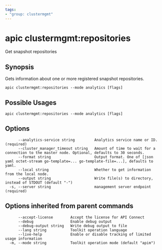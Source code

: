 ```yaml
---
tags:
- "group: clustermgmt"
---
```

# apic clustermgmt:repositories

Get snapshot repositories

## Synopsis

Gets information about one or more registered snapshot repositories.

```
apic clustermgmt:repositories --mode analytics [flags]
```

## Possible Usages

```
apic clustermgmt:repositories --mode analytics [flags]
```

## Options

```
      --analytics-service string         Analytics service name or ID. (required)
      --cluster_manager_timeout string   Amount of time to wait for a connection to the master node. Optional, defaults to 30 seconds.
      --format string                    Output format. One of [json yaml octet-stream go-template=... go-template-file=...], defaults to yaml.
      --local string                     Whether to get information from the local node.
      --output string                    Write file(s) to directory, instead of STDOUT (default "-")
  -s, --server string                    management server endpoint (required)
```

## Options inherited from parent commands

```
      --accept-license        Accept the license for API Connect
      --debug                 Enable debug output
      --debug-output string   Write debug output to file
      --lang string           Toolkit operation language
      --live-help             Enable or disable tracking of limited usage information
  -m, --mode string           Toolkit operation mode (default "apim")
```
